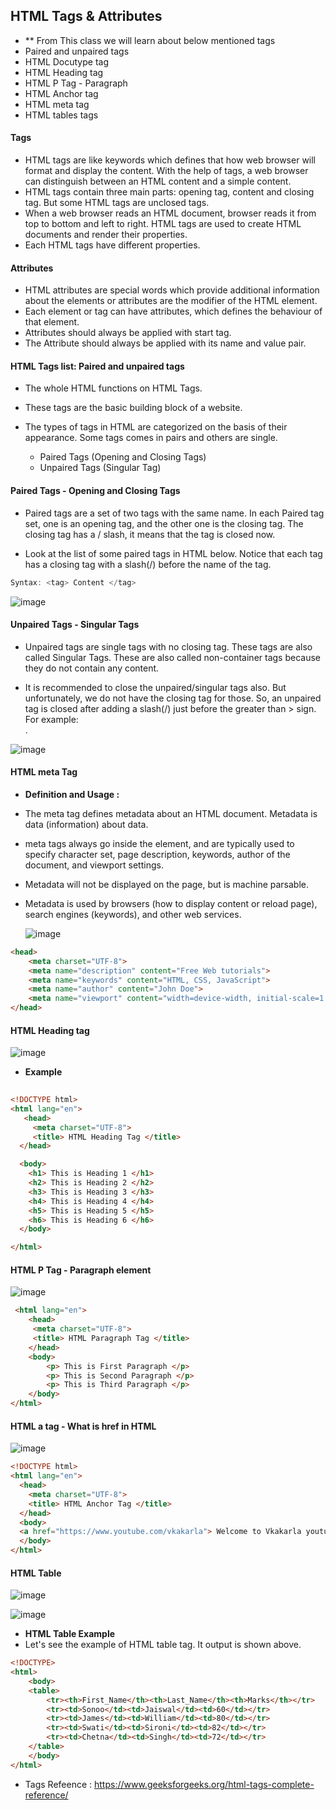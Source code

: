 ## HTML Tags & Attributes 

* ** From This class we will learn about below mentioned tags
* Paired and unpaired tags
* HTML Docutype tag
* HTML Heading  tag
* HTML P Tag - Paragraph
* HTML Anchor tag
* HTML meta tag
* HTML tables tags



#### Tags

* HTML tags are like keywords which defines that how web browser will format and display the content. With the help of tags, a web browser can distinguish between an HTML content  and a simple content. 
* HTML tags contain three main parts: opening tag, content and closing tag. But some HTML tags are unclosed tags.
* When a web browser reads an HTML document, browser reads it from top to bottom and left to right. HTML tags are used to create HTML documents and render their properties. 
* Each HTML tags have different properties.

#### Attributes 

* HTML attributes are special words which provide additional information about the elements or attributes are the modifier of the HTML element.
* Each element or tag can have attributes, which defines the behaviour of that element.
* Attributes should always be applied with start tag.
* The Attribute should always be applied with its name and value pair.


#### HTML Tags list: Paired and unpaired tags

* The whole HTML functions on HTML Tags. 
* These tags are the basic building block of a website. 

* The types of tags in HTML are categorized on the basis of their appearance. Some tags comes in pairs and others are single. 
   * Paired Tags (Opening and Closing Tags)
   * Unpaired Tags (Singular Tag)

#### Paired Tags - Opening and Closing Tags

* Paired tags are a set of two tags with the same name. In each Paired tag set, one is an opening tag, and the other one is the closing tag. The closing tag has a / slash, it means that the tag is closed now.

* Look at the list of some paired tags in HTML below. Notice that each tag has a closing tag with a slash(/) before the name of the tag.
```java
Syntax: <tag> Content </tag>
```

![image](https://user-images.githubusercontent.com/40323661/151658534-e05607b4-9e38-4039-8d62-4051507b9709.png)

#### Unpaired Tags - Singular Tags

* Unpaired tags are single tags with no closing tag. These tags are also called Singular Tags. These are also called non-container tags because they do not contain any content.

* It is recommended to close the unpaired/singular tags also. But unfortunately, we do not have the closing tag for those. So, an unpaired tag is closed after adding a slash(/) just before the greater than > sign. For example: <br />.

![image](https://user-images.githubusercontent.com/40323661/151658597-900cb0b7-daae-4d86-85a7-df5dcf383c9f.png)


####  HTML meta Tag

* **Definition and Usage :**
* The meta tag defines metadata about an HTML document. Metadata is data (information) about data.
* meta tags always go inside the <head> element, and are typically used to specify character set, page description, keywords, author of the document, and viewport settings.
* Metadata will not be displayed on the page, but is machine parsable.
* Metadata is used by browsers (how to display content or reload page), search engines (keywords), and other web services.

  ![image](https://user-images.githubusercontent.com/40323661/151659328-05e43eb7-2215-4db6-967e-500ae102f777.png)

    
```HTML
<head>
    <meta charset="UTF-8">
    <meta name="description" content="Free Web tutorials">
    <meta name="keywords" content="HTML, CSS, JavaScript">
    <meta name="author" content="John Doe">
    <meta name="viewport" content="width=device-width, initial-scale=1.0">
</head>
```  

#### HTML Heading  tag
  
![image](https://user-images.githubusercontent.com/40323661/151659449-78cbcbae-719c-4a60-a026-966d09a85eca.png)
  
  
  * **Example**  
  
```HTML
  
<!DOCTYPE html> 
<html lang="en">
   <head>
     <meta charset="UTF-8">
     <title> HTML Heading Tag </title> 
  </head> 

  <body> 
    <h1> This is Heading 1 </h1>
    <h2> This is Heading 2 </h2> 
    <h3> This is Heading 3 </h3> 
    <h4> This is Heading 4 </h4> 
    <h5> This is Heading 5 </h5> 
    <h6> This is Heading 6 </h6> 
  </body> 

</html> 
```
#### HTML P Tag - Paragraph element

![image](https://user-images.githubusercontent.com/40323661/151659491-f5f61e0b-3bb4-4b2d-9388-6154819a40d4.png)

```HTML
 <html lang="en">
	<head>
	 <meta charset="UTF-8">
	 <title> HTML Paragraph Tag </title>
	</head> 
	<body> 
		<p> This is First Paragraph </p>
		<p> This is Second Paragraph </p> 
		<p> This is Third Paragraph </p> 
	</body> 
</html>  
```  
#### HTML a tag - What is href in HTML

  ![image](https://user-images.githubusercontent.com/40323661/151659586-fd5ebc4b-9258-496d-9026-ed16ac52d271.png)

```HTML
<!DOCTYPE html>
<html lang="en">
  <head>
    <meta charset="UTF-8">
    <title> HTML Anchor Tag </title> 
  </head>
  <body>
  <a href="https://www.youtube.com/vkakarla"> Welcome to Vkakarla youtube channel  </a>
  </body>
</html>
```  

#### HTML Table

![image](https://user-images.githubusercontent.com/40323661/151659822-bae62db2-a34e-4c7d-8321-40db7924e6ea.png)

![image](https://user-images.githubusercontent.com/40323661/151659844-e1c4909f-a828-4865-a4cb-0988531e29d6.png)
	
* **HTML Table Example** 
* Let's see the example of HTML table tag. It output is shown above.	
	
```HTML
<!DOCTYPE>
<html>  
	<body>  
	<table>  
		<tr><th>First_Name</th><th>Last_Name</th><th>Marks</th></tr>  
		<tr><td>Sonoo</td><td>Jaiswal</td><td>60</td></tr>  
		<tr><td>James</td><td>William</td><td>80</td></tr>  
		<tr><td>Swati</td><td>Sironi</td><td>82</td></tr>  
		<tr><td>Chetna</td><td>Singh</td><td>72</td></tr>  
	</table>  
	</body>
</html> 	
```	
	
	
* Tags Refeence : https://www.geeksforgeeks.org/html-tags-complete-reference/
